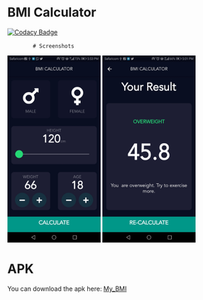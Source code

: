 
# BMI Calculator

[![Codacy Badge](https://api.codacy.com/project/badge/Grade/01b990f993784f2fb55141c802a59938)](https://app.codacy.com/manual/Ikami-Mercy/BMI-Calc?utm_source=github.com&utm_medium=referral&utm_content=Ikami-Mercy/BMI-Calc&utm_campaign=Badge_Grade_Dashboard)

            # Screenshots
 <img src="ScreenShots/screen1.jpeg" width="210"> <img src="ScreenShots/screen2.jpeg" width="210">
 
# APK
You can download the apk here: [My_BMI](https://docs.google.com/uc?export=download&id=19qmpAoAMzx7knOn7S2i_ogykGlzdprln)

